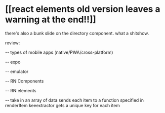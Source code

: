 # [[react elements old version leaves a warning at the end!!]]

there's also a bunk slide on the directory component. what a shitshow.

review:

-- types of mobile apps (native/PWA/cross-platform)

-- expo

-- emulator

-- RN Components
<View>
<Text>
<FlatList>

-- RN elements
<ListItem>
<Card>

-- <FlatList>
take in an array of data
sends each item to a function specified in renderItem
keeextractor gets a unique key for each item
